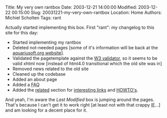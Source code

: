 Title: My very own rantbox
Date: 2003-12-21 14:00:00
Modified: 2003-12-22 00:15:00
Slug: 20031221-my-very-own-rantbox
Location: Home
Authors: Michiel Scholten
Tags: rant

<p>Actually started implementing this box. First "rant": my changelog to this site for this day:</p>
<ul>
	<li>Started implementing my rantbox</li>
	<li>Deleted not-needed pages [some of it's information will be back at the <a href="https://aquariusoft.org">aquariusoft.org website</a>].</li>
	<li>Validated the pagetemplate against the <a href="http://validator.w3.org/">W3 validator</a>, so it seems to be valid xhtml now [instead of html4.0 transitional which the old site was in]</li>
	<li>Removed news related to the old site</li>
	<li>Cleaned up the codebase</li>
	<li>Added an about page</li>
	<li>Added a <acronym title="Frequently Asked Questions">FAQ</acronym></li>
	<li>Added the <a href="related.php">related</a> section for <a href="links.php">interesting links</a> and <a href="howtos.php">HOWTO's</a>.</li>
</ul>
<p>And yeah, I'm aware the <i>Last Modified</i> box is jumping around the pages. That's because I can't get it to work right [at least not with that crappy <acronym title="Internet Explorer">IE</acronym>...] and am looking for a decent place for it.</p>
